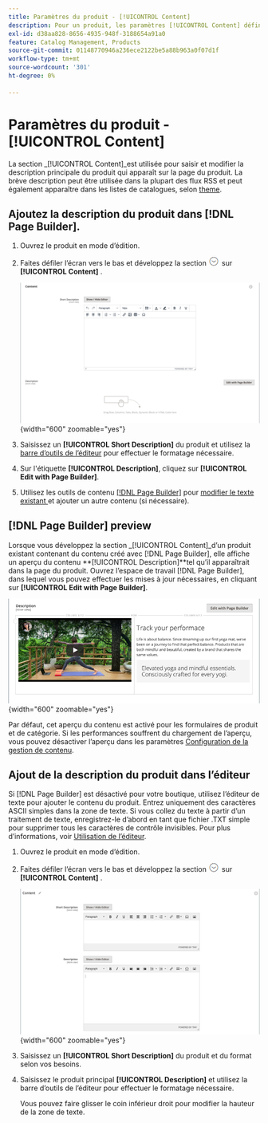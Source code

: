 ```yaml
---
title: Paramètres du produit - [!UICONTROL Content]
description: Pour un produit, les paramètres [!UICONTROL Content] définissent la description principale du produit qui apparaît sur la page du produit.
exl-id: d38aa828-8656-4935-948f-3188654a91a0
feature: Catalog Management, Products
source-git-commit: 01148770946a236ece2122be5a88b963a0f07d1f
workflow-type: tm+mt
source-wordcount: '301'
ht-degree: 0%

---
```


# Paramètres du produit - [!UICONTROL Content]

La section _[!UICONTROL Content]_est utilisée pour saisir et modifier la description principale du produit qui apparaît sur la page du produit. La brève description peut être utilisée dans la plupart des flux RSS et peut également apparaître dans les listes de catalogues, selon [theme](../content-design/themes.md).

## Ajoutez la description du produit dans [!DNL Page Builder].

1. Ouvrez le produit en mode d’édition.

1. Faites défiler l’écran vers le bas et développez la section ![Sélecteur d’extension](../assets/icon-display-expand.png) sur **[!UICONTROL Content]** .

   ![Contenu du produit](./assets/product-content.png){width="600" zoomable="yes"}

1. Saisissez un **[!UICONTROL Short Description]** du produit et utilisez la [barre d’outils de l’éditeur](../content-design/editor.md) pour effectuer le formatage nécessaire.

1. Sur l&#39;étiquette **[!UICONTROL Description]**, cliquez sur **[!UICONTROL Edit with Page Builder]**.

1. Utilisez les outils de contenu [[!DNL Page Builder]](../page-builder/introduction.md) pour [ modifier le texte existant ](../page-builder/text.md) et ajouter un autre contenu (si nécessaire).

## [!DNL Page Builder] preview

Lorsque vous développez la section _[!UICONTROL Content]_d’un produit existant contenant du contenu créé avec [!DNL Page Builder], elle affiche un aperçu du contenu **[!UICONTROL Description]**tel qu’il apparaîtrait dans la page du produit. Ouvrez l’espace de travail [!DNL Page Builder], dans lequel vous pouvez effectuer les mises à jour nécessaires, en cliquant sur **[!UICONTROL Edit with Page Builder]**.

![Aperçu de la description](../page-builder/assets/pb-product-category-content-preview.png){width="600" zoomable="yes"}

Par défaut, cet aperçu du contenu est activé pour les formulaires de produit et de catégorie. Si les performances souffrent du chargement de l’aperçu, vous pouvez désactiver l’aperçu dans les paramètres [Configuration de la gestion de contenu](../configuration-reference/general/content-management.md#advanced-content-tools).

## Ajout de la description du produit dans l’éditeur

Si [!DNL Page Builder] est désactivé pour votre boutique, utilisez l’éditeur de texte pour ajouter le contenu du produit. Entrez uniquement des caractères ASCII simples dans la zone de texte. Si vous collez du texte à partir d’un traitement de texte, enregistrez-le d’abord en tant que fichier .TXT simple pour supprimer tous les caractères de contrôle invisibles. Pour plus d’informations, voir [Utilisation de l’éditeur](../content-design/editor.md).

1. Ouvrez le produit en mode d’édition.

1. Faites défiler l’écran vers le bas et développez la section ![Sélecteur d’extension](../assets/icon-display-expand.png) sur **[!UICONTROL Content]** .

   ![Contenu de produit simple](./assets/product-simple-content.png){width="600" zoomable="yes"}

1. Saisissez un **[!UICONTROL Short Description]** du produit et du format selon vos besoins.

1. Saisissez le produit principal **[!UICONTROL Description]** et utilisez la barre d’outils de l’éditeur pour effectuer le formatage nécessaire.

   Vous pouvez faire glisser le coin inférieur droit pour modifier la hauteur de la zone de texte.
